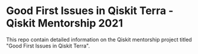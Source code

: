 # Good First Issues in Qiskit Terra - Qiskit Mentorship 2021
This repo contain detailed information on the Qiskit mentorship project titled "Good First Issues in Qiskit Terra".
